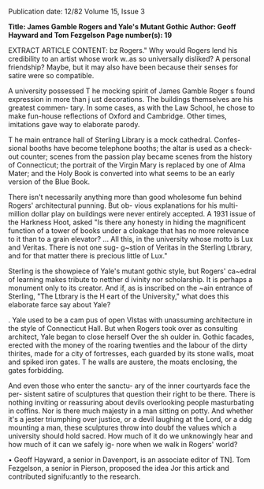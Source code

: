 Publication date: 12/82
Volume 15, Issue 3

**Title: James Gamble Rogers and Yale's Mutant Gothic**
**Author: Geoff Hayward and Tom Fezgelson**
**Page number(s): 19**

EXTRACT ARTICLE CONTENT:
bz
Rogers." Why would Rogers lend his 
credibility to an artist whose work w..as 
so universally disliked? A personal 
friendship? Maybe, but it may also 
have been because their senses for 
satire were so compatible. 


A university possessed 
T he mocking spirit of James Gamble 
Roger s found expression in more than 
j ust 
decorations. The buildings 
themselves are his greatest commen-
tary. In some cases, as with the Law 
School, he chose to make fun-house 
reflections of Oxford and Cambridge. 
Other times, imitations gave way to 
elaborate parody. 


T he main entrance hall of Sterling 
Library is a mock cathedral. Confes-
sional booths have become telephone 
booths; the altar is used as a check-out 
counter; scenes from the passion play 
became scenes from the history of 
Connecticut; the portrait of the Virgin 
Mary is replaced by one of Alma 
Mater; and the Holy Book is converted 
into what seems to be an early version 
of the Blue Book. 


There isn't necessarily anything 
more than good wholesome fun behind 
Rogers' architectural punning. But ob-
vious 
explanations for his multi-
million dollar play on buildings were 
never entirely accepted. A 1931 issue 
of the Harkness Hoot, asked "Is there 
any honesty in hiding the magnificent 
function of a tower of books under a 
cloakage that has no more relevance to 
it than to a grain elevator? ... All 
this, in the university whose motto is 
Lux and Veritas. There is not one sug-
g~stion of Veritas in the Sterling 
Ltbrary, and for that matter there is 
precious little of Lux." 


Sterling is the showpiece of Yale's 
mutant gothic style, 
but Rogers' 
ca~edral of learning makes tribute to 
netther d ivinity nor scholarship. It is 
perhaps a 
monument only to its 
creator. And if, as is inscribed on the 
~ain entrance of Sterling, "The 
Ltbrary is the H eart of the University," 
what does this elaborate farce say 
about Yale? 


. Yale used to be a cam pus of open 
VIstas with unassuming architecture in 
the style of Connecticut Hall. But 
when Rogers took over as consulting 
architect, Yale began to close herself 
Over the sh oulder 
in. Gothic facades, erected with the 
money of the roaring twenties and the 
labour of the dirty thirites, made for a 
city of fortresses, each guarded by its 
stone walls, moat and spiked iron 
gates. T he walls are austere, the moats 
enclosing, the gates forbidding. 


And even those who enter the sanctu-
ary of the inner courtyards face the per-
sistent satire of sculptures that question 
their right to be there. There is nothing 
inviting or reassuring about devils 
overlooking people masturbating in 
coffins. Nor is there much majesty in a 
man sitting on potty. And whether it's 
a jester triumphing over justice, or a 
devil laughing at the Lord, or a ddg 
mounting a man, these sculptures 
throw into doubf the values which a 
university should hold sacred. How 
much of it do we unknowingly hear 
and how much of it can we safely ig-
nore when we walk in Rogers' world? 


• 
Geoff Hayward, a senior in Davenport, is an 
associate editor of TN]. Tom Fezgelson, a 
senior in Pierson, proposed the idea Jor this 
artick and contributed signifu:antly to the 
research.